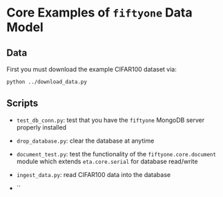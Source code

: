 # Core Examples of `fiftyone` Data Model

## Data

First you must download the example CIFAR100 dataset via:
```bash
python ../download_data.py
```

## Scripts

 - `test_db_conn.py`: test that you have the `fiftyone` MongoDB server
 properly installed
 
- `drop_database.py`: clear the database at anytime

- `document_test.py`: test the functionality of the `fiftyone.core.document`
 module which extends `eta.core.serial` for database read/write
 
- `ingest_data.py`: read CIFAR100 data into the database

- ``
